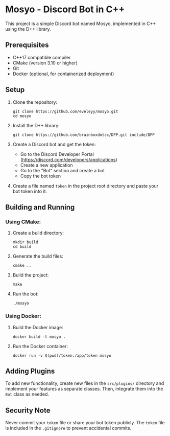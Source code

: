 # Mosyo - Discord Bot in C++

This project is a simple Discord bot named Mosyo, implemented in C++ using the D++ library.

## Prerequisites

- C++17 compatible compiler
- CMake (version 3.10 or higher)
- Git
- Docker (optional, for containerized deployment)

## Setup

1. Clone the repository:
   ```
   git clone https://github.com/eveleyy/mosyo.git
   cd mosyo
   ```

2. Install the D++ library:
   ```
   git clone https://github.com/brainboxdotcc/DPP.git include/DPP
   ```

3. Create a Discord bot and get the token:
   - Go to the Discord Developer Portal (https://discord.com/developers/applications)
   - Create a new application
   - Go to the "Bot" section and create a bot
   - Copy the bot token

4. Create a file named `token` in the project root directory and paste your bot token into it.

## Building and Running

### Using CMake:

1. Create a build directory:
   ```
   mkdir build
   cd build
   ```

2. Generate the build files:
   ```
   cmake ..
   ```

3. Build the project:
   ```
   make
   ```

4. Run the bot:
   ```
   ./mosyo
   ```

### Using Docker:

1. Build the Docker image:
   ```
   docker build -t mosyo .
   ```

2. Run the Docker container:
   ```
   docker run -v $(pwd)/token:/app/token mosyo
   ```

## Adding Plugins

To add new functionality, create new files in the `src/plugins/` directory and implement your features as separate classes. Then, integrate them into the `Bot` class as needed.

## Security Note

Never commit your `token` file or share your bot token publicly. The `token` file is included in the `.gitignore` to prevent accidental commits.
